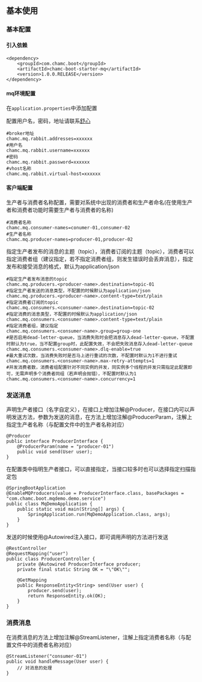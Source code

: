 ## 基本使用

### 基本配置

#### 引入依赖
```
<dependency>
    <groupId>com.chamc.boot</groupId>
    <artifactId>chamc-boot-starter-mq</artifactId>
    <version>1.0.0.RELEASE</version>
</dependency>
```

#### mq环境配置
在`application.properties`中添加配置

配置用户名，密码，地址请联系[舒心](mailto:shuxin@chamc.com.cn)
```
#broker地址
chamc.mq.rabbit.addresses=xxxxxx
#用户名
chamc.mq.rabbit.username=xxxxxx
#密码
chamc.mq.rabbit.password=xxxxxx
#vhost名称
chamc.mq.rabbit.virtual-host=xxxxxx
```
#### 客户端配置
生产者与消费者名称配置，需要对系统中出现的消费者和生产者命名(在使用生产者和消费者功能时需要生产者与消费者的名称)
```
#消费者名称
chamc.mq.consumer-names=conumer-01,consumer-02
#生产者名称
chamc.mq.producer-names=producer-01,producer-02
```
指定生产者发布的消息的主题（topic），消费者订阅的主题（topic），消费者可以指定消费者组（建议指定，若不指定消费者组，则发生错误时会丢弃消息），指定发布和接受消息的格式，默认为application/json
```
#指定生产者发布消息的topic
chamc.mq.producers.<producer-name>.destination=topic-01
#指定生产者发送的消息类型，不配置的时候默认为application/json
chamc.mq.producers.<producer-name>.content-type=text/plain
#指定消费者订阅的topic
chamc.mq.consumers.<consumer-name>.destination=topic-02
#指定消费的消息类型，不配置的时候默认为application/json
chamc.mq.consumers.<consumer-name>.content-type=text/plain
#指定消费者组，建议指定
chamc.mq.consumers.<consumer-name>.group=group-one
#是否启用dead-letter-queue，当消费失败时会把消息存入dead-letter-queue，不配置时默认为true，当不配置group时，此配置失效，不会把失败消息存入dead-letter-queue
chamc.mq.consumers.<consumer-name>.dlq-enable=true
#最大重试次数，当消费失败时是否马上进行重试的次数，不配置时默认为1不进行重试
chamc.mq.consumers.<consumer-name>.max-retry-attempts=1
#并发消费者数，消费者组配置针对不同实例的并发，同实例多个线程的并发只需指定此配置即可，无需声明多个消费者同组（若声明会抛错），不配置时默认为1
chamc.mq.consumers.<consumer-name>.concurrency=1
```

### 发送消息
声明生产者接口（名字自定义），在接口上增加注解@Producer，在接口内可以声明发送方法，参数为发送的消息，在方法上增加注解@ProducerParam，注解上指定生产者名称（与配置文件中的生产者名称对应）
```
@Producer
public interface ProducerInterface {
    @ProducerParam(name = "producer-01")
    public void send(User user);
}
```
在配置类中指明生产者接口，可以直接指定，当接口较多时也可以选择指定扫描指定包
```
@SpringBootApplication
@EnableMQProducers(value = ProducerInterface.class, basePackages = "com.chamc.boot.mqdemo.demo.service")
public class MqDemoApplication {
    public static void main(String[] args) {
        SpringApplication.run(MqDemoApplication.class, args);
    }
}
```
发送的时候使用@Autowired注入接口，即可调用声明的方法进行发送
```
@RestController
@RequestMapping("user")
public class ProducerController {
    private @Autowired ProducerInterface producer;
    private final static String OK = "\"OK\"";
    
    @GetMapping
    public ResponseEntity<String> send(User user) {
        producer.send(user);
        return ResponseEntity.ok(OK);
    }
}
```

### 消费消息
在消费消息的方法上增加注解@StreamListener，注解上指定消费者名称（与配置文件中的消费者名称对应）
```
@StreamListener("consumer-01")
public void handleMessage(User user) {
    // 对消息的处理
}
```
